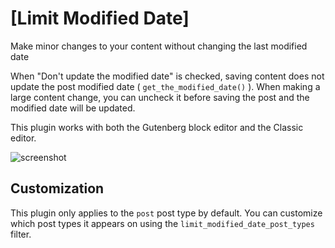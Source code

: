 # [Limit Modified Date]

Make minor changes to your content without changing the last modified date

When "Don't update the modified date" is checked, saving content does not update the post modified date ( `get_the_modified_date()` ). When making a large content change, you can uncheck it before saving the post and the modified date will be updated.

This plugin works with both the Gutenberg block editor and the Classic editor.

![screenshot](https://d16rm1n165bd05.cloudfront.net/items/1o2B0D0z3e1B1s3p1B0U/screenshot.jpg?X-CloudApp-Visitor-Id=78955b2d79e4b4c9650076a91b4db727&v=8e588652)


## Customization ##

This plugin only applies to the `post` post type by default. You can customize which post types it appears on using the `limit_modified_date_post_types` filter.
